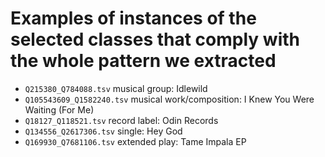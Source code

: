 # Examples of instances of the selected classes that comply with the whole pattern we extracted

- `Q215380_Q784088.tsv` musical group: Idlewild
- `Q105543609_Q1582240.tsv` musical work/composition: I Knew You Were Waiting (For Me)
- `Q18127_Q118521.tsv` record label: Odin Records
- `Q134556_Q2617306.tsv` single: Hey God
- `Q169930_Q7681106.tsv` extended play: Tame Impala EP
